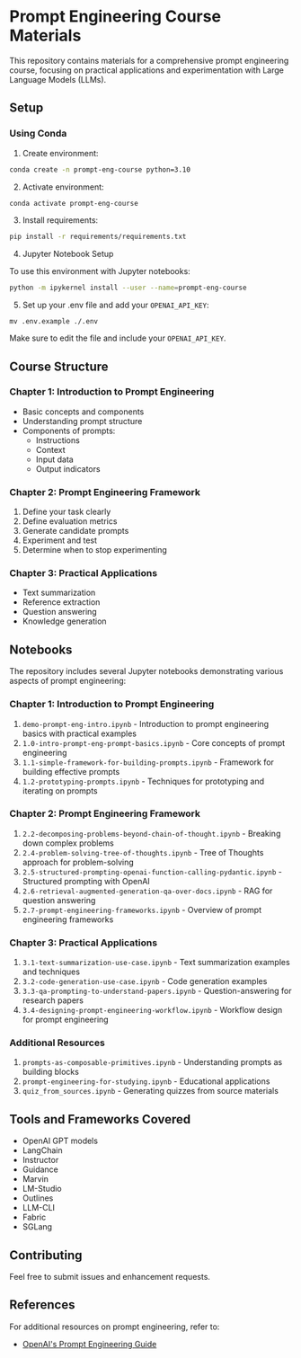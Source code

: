 # Prompt Engineering Course Materials

This repository contains materials for a comprehensive prompt engineering course, focusing on practical applications and experimentation with Large Language Models (LLMs).

## Setup

### Using Conda

1. Create environment:

```bash
conda create -n prompt-eng-course python=3.10
```

2. Activate environment:
```bash
conda activate prompt-eng-course
```

3. Install requirements:

```bash
pip install -r requirements/requirements.txt
```

4. Jupyter Notebook Setup

To use this environment with Jupyter notebooks:
```bash
python -m ipykernel install --user --name=prompt-eng-course
```

5. Set up your .env file and add your `OPENAI_API_KEY`:

```
mv .env.example ./.env
```
Make sure to edit the file and include your `OPENAI_API_KEY`.

## Course Structure

### Chapter 1: Introduction to Prompt Engineering
- Basic concepts and components
- Understanding prompt structure
- Components of prompts:
  - Instructions
  - Context
  - Input data
  - Output indicators

### Chapter 2: Prompt Engineering Framework
1. Define your task clearly
2. Define evaluation metrics
3. Generate candidate prompts
4. Experiment and test
5. Determine when to stop experimenting

### Chapter 3: Practical Applications
- Text summarization
- Reference extraction
- Question answering
- Knowledge generation

## Notebooks

The repository includes several Jupyter notebooks demonstrating various aspects of prompt engineering:

### Chapter 1: Introduction to Prompt Engineering
1. `demo-prompt-eng-intro.ipynb` - Introduction to prompt engineering basics with practical examples
2. `1.0-intro-prompt-eng-prompt-basics.ipynb` - Core concepts of prompt engineering
3. `1.1-simple-framework-for-building-prompts.ipynb` - Framework for building effective prompts
4. `1.2-prototyping-prompts.ipynb` - Techniques for prototyping and iterating on prompts

### Chapter 2: Prompt Engineering Framework
1. `2.2-decomposing-problems-beyond-chain-of-thought.ipynb` - Breaking down complex problems
2. `2.4-problem-solving-tree-of-thoughts.ipynb` - Tree of Thoughts approach for problem-solving
3. `2.5-structured-prompting-openai-function-calling-pydantic.ipynb` - Structured prompting with OpenAI
4. `2.6-retrieval-augmented-generation-qa-over-docs.ipynb` - RAG for question answering
5. `2.7-prompt-engineering-frameworks.ipynb` - Overview of prompt engineering frameworks

### Chapter 3: Practical Applications
1. `3.1-text-summarization-use-case.ipynb` - Text summarization examples and techniques
2. `3.2-code-generation-use-case.ipynb` - Code generation examples
3. `3.3-qa-prompting-to-understand-papers.ipynb` - Question-answering for research papers
4. `3.4-designing-prompt-engineering-workflow.ipynb` - Workflow design for prompt engineering

### Additional Resources
1. `prompts-as-composable-primitives.ipynb` - Understanding prompts as building blocks
2. `prompt-engineering-for-studying.ipynb` - Educational applications
3. `quiz_from_sources.ipynb` - Generating quizzes from source materials

## Tools and Frameworks Covered

- OpenAI GPT models
- LangChain
- Instructor
- Guidance
- Marvin
- LM-Studio
- Outlines
- LLM-CLI
- Fabric
- SGLang

## Contributing

Feel free to submit issues and enhancement requests.

## References

For additional resources on prompt engineering, refer to:
- [OpenAI's Prompt Engineering Guide](https://platform.openai.com/docs/guides/prompt-engineering)